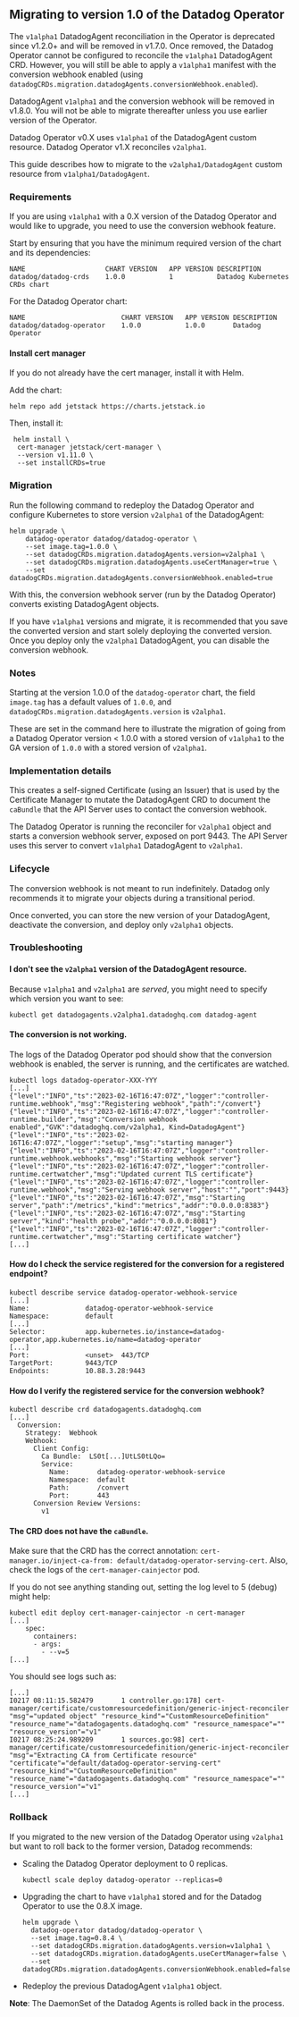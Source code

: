 ## Migrating to version 1.0 of the Datadog Operator

<div class="alert alert-warning">
The <code>v1alpha1</code> DatadogAgent reconciliation in the Operator is deprecated since v1.2.0+ and will be removed in v1.7.0. Once removed, the Datadog Operator cannot be configured to reconcile the <code>v1alpha1</code> DatadogAgent CRD. However, you will still be able to apply a <code>v1alpha1</code> manifest with the conversion webhook enabled (using <code>datadogCRDs.migration.datadogAgents.conversionWebhook.enabled</code>).

DatadogAgent <code>v1alpha1</code> and the conversion webhook will be removed in v1.8.0. You will not be able to migrate thereafter unless you use earlier version of the Operator.
</div>


Datadog Operator v0.X uses `v1alpha1` of the DatadogAgent custom resource. Datadog Operator v1.X reconciles `v2alpha1`.

This guide describes how to migrate to the `v2alpha1/DatadogAgent` custom resource from `v1alpha1/DatadogAgent`.

### Requirements

If you are using `v1alpha1` with a 0.X version of the Datadog Operator and would like to upgrade, you need to use the conversion webhook feature.

Start by ensuring that you have the minimum required version of the chart and its dependencies:

```
NAME                	CHART VERSION	APP VERSION	DESCRIPTION
datadog/datadog-crds	1.0.0        	1          	Datadog Kubernetes CRDs chart
```

For the Datadog Operator chart:

```
NAME                    	CHART VERSION	APP VERSION	DESCRIPTION
datadog/datadog-operator	1.0.0        	1.0.0      	Datadog Operator
```

#### Install cert manager
If you do not already have the cert manager, install it with Helm.

Add the chart:

```
helm repo add jetstack https://charts.jetstack.io
```

Then, install it:

```
 helm install \
  cert-manager jetstack/cert-manager \
  --version v1.11.0 \
  --set installCRDs=true
```

### Migration

Run the following command to redeploy the Datadog Operator and configure Kubernetes to store version `v2alpha1` of the DatadogAgent:

```
helm upgrade \
    datadog-operator datadog/datadog-operator \
    --set image.tag=1.0.0 \
    --set datadogCRDs.migration.datadogAgents.version=v2alpha1 \
    --set datadogCRDs.migration.datadogAgents.useCertManager=true \
    --set datadogCRDs.migration.datadogAgents.conversionWebhook.enabled=true
```

With this, the conversion webhook server (run by the Datadog Operator) converts existing DatadogAgent objects.

If you have `v1alpha1` versions and migrate, it is recommended that you save the converted version and start solely deploying the converted version. Once you deploy only the `v2alpha1` DatadogAgent, you can disable the conversion webhook.

### Notes

Starting at the version 1.0.0 of the `datadog-operator` chart, the field `image.tag` has a default values of `1.0.0`, and `datadogCRDs.migration.datadogAgents.version` is `v2alpha1`.

These are set in the command here to illustrate the migration of going from a Datadog Operator version < 1.0.0 with a stored version of `v1alpha1` to the GA version of `1.0.0` with a stored version of `v2alpha1`.

### Implementation details

This creates a self-signed Certificate (using an Issuer) that is used by the Certificate Manager to mutate the DatadogAgent CRD to document the `caBundle` that the API Server uses to contact the conversion webhook.

The Datadog Operator is running the reconciler for `v2alpha1` object and starts a conversion webhook server, exposed on port 9443. The API Server uses this server to convert `v1alpha1` DatadogAgent to `v2alpha1`.

### Lifecycle

The conversion webhook is not meant to run indefinitely. Datadog only recommends it to migrate your objects during a transitional period.

Once converted, you can store the new version of your DatadogAgent, deactivate the conversion, and deploy only `v2alpha1` objects.

### Troubleshooting

#### I don't see the `v2alpha1` version of the DatadogAgent resource.

Because `v1alpha1` and `v2alpha1` are _served_, you might need to specify which version you want to see:

```
kubectl get datadogagents.v2alpha1.datadoghq.com datadog-agent
```

#### The conversion is not working.

The logs of the Datadog Operator pod should show that the conversion webhook is enabled, the server is running, and the certificates are watched.

```
kubectl logs datadog-operator-XXX-YYY
[...]
{"level":"INFO","ts":"2023-02-16T16:47:07Z","logger":"controller-runtime.webhook","msg":"Registering webhook","path":"/convert"}
{"level":"INFO","ts":"2023-02-16T16:47:07Z","logger":"controller-runtime.builder","msg":"Conversion webhook enabled","GVK":"datadoghq.com/v2alpha1, Kind=DatadogAgent"}
{"level":"INFO","ts":"2023-02-16T16:47:07Z","logger":"setup","msg":"starting manager"}
{"level":"INFO","ts":"2023-02-16T16:47:07Z","logger":"controller-runtime.webhook.webhooks","msg":"Starting webhook server"}
{"level":"INFO","ts":"2023-02-16T16:47:07Z","logger":"controller-runtime.certwatcher","msg":"Updated current TLS certificate"}
{"level":"INFO","ts":"2023-02-16T16:47:07Z","logger":"controller-runtime.webhook","msg":"Serving webhook server","host":"","port":9443}
{"level":"INFO","ts":"2023-02-16T16:47:07Z","msg":"Starting server","path":"/metrics","kind":"metrics","addr":"0.0.0.0:8383"}
{"level":"INFO","ts":"2023-02-16T16:47:07Z","msg":"Starting server","kind":"health probe","addr":"0.0.0.0:8081"}
{"level":"INFO","ts":"2023-02-16T16:47:07Z","logger":"controller-runtime.certwatcher","msg":"Starting certificate watcher"}
[...]
```

#### How do I check the service registered for the conversion for a registered endpoint?

```
kubectl describe service datadog-operator-webhook-service
[...]
Name:              datadog-operator-webhook-service
Namespace:         default
[...]
Selector:          app.kubernetes.io/instance=datadog-operator,app.kubernetes.io/name=datadog-operator
[...]
Port:              <unset>  443/TCP
TargetPort:        9443/TCP
Endpoints:         10.88.3.28:9443
```

#### How do I verify the registered service for the conversion webhook?

```
kubectl describe crd datadogagents.datadoghq.com
[...]
  Conversion:
    Strategy:  Webhook
    Webhook:
      Client Config:
        Ca Bundle:  LS0t[...]UtLS0tLQo=
        Service:
          Name:       datadog-operator-webhook-service
          Namespace:  default
          Path:       /convert
          Port:       443
      Conversion Review Versions:
        v1
```

#### The CRD does not have the `caBundle`.

Make sure that the CRD has the correct annotation: `cert-manager.io/inject-ca-from: default/datadog-operator-serving-cert`. Also, check the logs of the `cert-manager-cainjector` pod.

If you do not see anything standing out, setting the log level to 5 (debug) might help:

```
kubectl edit deploy cert-manager-cainjector -n cert-manager
[...]
    spec:
      containers:
      - args:
        - --v=5
[...]
```

You should see logs such as:

```
[...]
I0217 08:11:15.582479       1 controller.go:178] cert-manager/certificate/customresourcedefinition/generic-inject-reconciler "msg"="updated object" "resource_kind"="CustomResourceDefinition" "resource_name"="datadogagents.datadoghq.com" "resource_namespace"="" "resource_version"="v1"
I0217 08:25:24.989209       1 sources.go:98] cert-manager/certificate/customresourcedefinition/generic-inject-reconciler "msg"="Extracting CA from Certificate resource" "certificate"="default/datadog-operator-serving-cert" "resource_kind"="CustomResourceDefinition" "resource_name"="datadogagents.datadoghq.com" "resource_namespace"="" "resource_version"="v1"
[...]
```
### Rollback

If you migrated to the new version of the Datadog Operator using `v2alpha1` but want to roll back to the former version, Datadog recommends:
- Scaling the Datadog Operator deployment to 0 replicas.
  ```
  kubectl scale deploy datadog-operator --replicas=0
  ```
- Upgrading the chart to have `v1alpha1` stored and for the Datadog Operator to use the 0.8.X image.
  ```
  helm upgrade \
    datadog-operator datadog/datadog-operator \
    --set image.tag=0.8.4 \
    --set datadogCRDs.migration.datadogAgents.version=v1alpha1 \
    --set datadogCRDs.migration.datadogAgents.useCertManager=false \
    --set datadogCRDs.migration.datadogAgents.conversionWebhook.enabled=false
  ```
- Redeploy the previous DatadogAgent `v1alpha1` object.

**Note**: The DaemonSet of the Datadog Agents is rolled back in the process.
